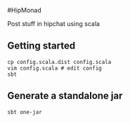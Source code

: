 #HipMonad

Post stuff in hipchat using scala

## Getting started

    cp config.scala.dist config.scala
    vim config.scala # edit config
    sbt

## Generate a standalone jar

    sbt one-jar
